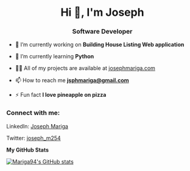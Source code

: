 <h1 align="center">Hi 👋, I'm Joseph</h1>
<h3 align="center">Software Developer</h3>

- 🔭 I’m currently working on **Building House Listing Web application**

- 🌱 I’m currently learning **Python**

- 👨‍💻 All of my projects are available at [josephmariga.com](josephmariga.com)

- 📫 How to reach me **jsphmariga@gmail.com**

- ⚡ Fun fact **I love pineapple on pizza**

<h3 align="left">Connect with me:</h3>
<p align="left">
<p>LinkedIn: <a href="https://www.linkedin.com/in/joseph-mariga-266186219" target="blank"> Joseph Mariga</a>
  </p>
 <p>
  Twitter: <a href="https://twitter.com/@joseph_m254" target="blank">joseph_m254</a>
</p>
<b>My GitHub Stats</b>

<a href="http://www.github.com/Mariga94"><img src="https://github-readme-stats.vercel.app/api?username=Mariga94&show_icons=true&hide=&count_private=true&title_color=0891b2&text_color=ffffff&icon_color=0891b2&bg_color=1c1917&hide_border=true&show_icons=true" alt="Mariga94's GitHub stats" /></a>
